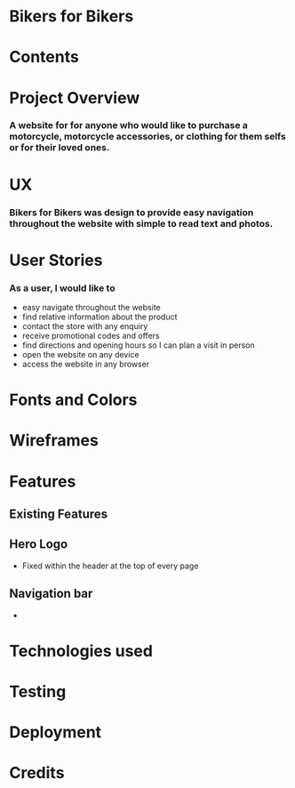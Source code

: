# Bikers for Bikers
# Contents
# Project Overview
### A website for for anyone who would like to purchase a motorcycle, motorcycle accessories, or clothing for them selfs or for their loved ones.  
# UX
### Bikers for Bikers was design to provide easy navigation throughout the website with simple to read text and photos.
# User Stories
### As a user, I would like to 
 - easy navigate throughout the website
 - find relative information about the product
 - contact the store with any enquiry
 - receive promotional codes and offers
 - find directions and opening hours so I can plan a visit in person 
 - open the website on any device
 - access the website in any browser
# Fonts and Colors
# Wireframes

# Features
## Existing Features
## Hero Logo
 - Fixed within the header at the top of every page 
## Navigation bar
 - 
# Technologies used
# Testing
# Deployment
# Credits
